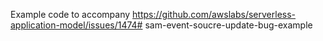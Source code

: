 Example code to accompany https://github.com/awslabs/serverless-application-model/issues/1474# sam-event-soucre-update-bug-example
